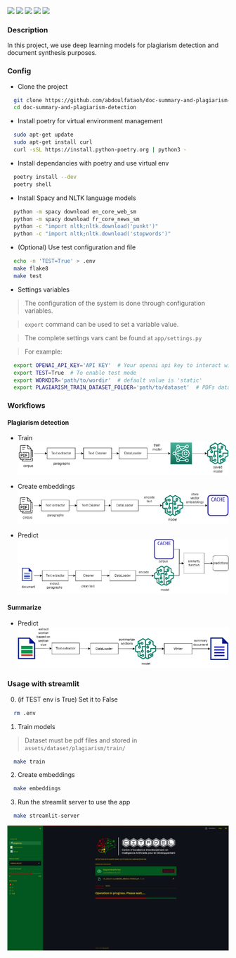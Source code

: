 <p>
  <img src="https://github.com/abdoulfataoh/doc-summary-and-plagiarism-detection/actions/workflows/test-workflow.yaml/badge.svg">
  <img src="https://img.shields.io/badge/version-1.0.1-brightgreen">
  <img src="https://img.shields.io/badge/-DEEPLEARNING-blue">
  <img src="https://img.shields.io/badge/-PLAGIARISM%20DECTECTION-orange">
  <img src="https://img.shields.io/badge/-DOCUMENT%20SUMMARY-red">
</p>


### Description
In this project, we use deep learning models for plagiarism detection and document synthesis purposes.
### Config

- Clone the project
```bash
  git clone https://github.com/abdoulfataoh/doc-summary-and-plagiarism-detection.git
  cd doc-summary-and-plagiarism-detection
```

- Install poetry for virtual environment management
```bash
  sudo apt-get update
  sudo apt-get install curl
  curl -sSL https://install.python-poetry.org | python3 -
```

- Install dependancies with poetry and use virtual env
```bash
  poetry install --dev
  poetry shell
```

- Install Spacy and NLTK language models
```bash
  python -m spacy download en_core_web_sm
  python -m spacy download fr_core_news_sm
  python -c "import nltk;nltk.download('punkt')"
  python -c "import nltk;nltk.download('stopwords')"
```

- (Optional) Use test configuration and file
```bash
  echo -n 'TEST=True' > .env
  make flake8
  make test
```

- Settings variables

> The configuration of the system is done through configuration variables.

> ```export``` command can be used to set a variable value.

> The complete settings vars cant be found at ```app/settings.py```

> For example:
```bash
  export OPENAI_API_KEY='API KEY'  # Your openai api key to interact with chatgpt model
  export TEST=True  # To enable test mode
  export WORKDIR='path/to/wordir'  # default value is 'static'
  export PLAGIARISM_TRAIN_DATASET_FOLDER='path/to/dataset'  # PDFs dataset folder path
```


### Workflows

#### Plagiarism detection

- Train
![train](https://github.com/abdoulfataoh/doc-summary-and-plagiarism-detection/blob/main/docs/plagiarism_train.png)

- Create embeddings
![embeddings](https://github.com/abdoulfataoh/doc-summary-and-plagiarism-detection/blob/main/docs/plagiarism_embeddings.png)

- Predict
![predict](https://github.com/abdoulfataoh/doc-summary-and-plagiarism-detection/blob/main/docs/plagiarism_predict.png)


#### Summarize

- Predict
![predict](https://github.com/abdoulfataoh/doc-summary-and-plagiarism-detection/blob/main/docs/summary_predict.png)

### Usage with streamlit

0. (if TEST env is True) Set it to False
```bash
  rm .env
```

1. Train models
> Dataset must be pdf files and stored in ```assets/dataset/plagiarism/train/```
```bash
  make train
```

2. Create embeddings
```bash
  make embeddings
```

3. Run the streamlit server to use the app
```bash
  make streamlit-server
```

![streamlit](https://github.com/abdoulfataoh/doc-summary-and-plagiarism-detection/blob/main/docs/streamlit.png)


